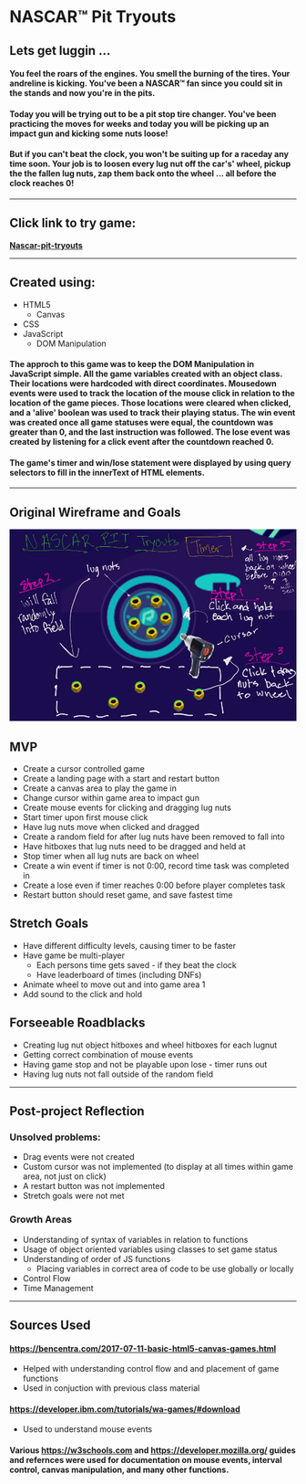 # NASCAR™ Pit Tryouts

## Lets get luggin ...


#### You feel the roars of the engines. You smell the burning of the tires. Your andreline is kicking. You've been a NASCAR™ fan since you could sit in the stands and now you're in the pits. 

#### Today you will be trying out to be a pit stop tire changer. You've been practicing the moves for weeks and today you will be picking up an impact gun and kicking some nuts loose!

#### But if you can't beat the clock, you won't be suiting up for a raceday any time soon. Your job is to loosen every lug nut off the car's' wheel, pickup the the fallen lug nuts, zap them back onto the wheel ... __all before the clock reaches 0!__

---

## Click link to try game:
<!-- link to game deploy -->
__[Nascar-pit-tryouts](https://carlos-villatoro.github.io/nascar-pit-tryouts/)__

---

## Created using:
* HTML5
    * Canvas
* CSS 
* JavaScript
    * DOM Manipulation 

#### The approch to this game was to keep the DOM Manipulation in JavaScript simple. All the game variables created with an object class. Their locations were hardcoded with direct coordinates. Mousedown events were used to track the location of the mouse click in relation to the location of the game pieces. Those locations were cleared when clicked, and a 'alive' boolean was used to track their playing status. The win event was created once all game statuses were equal, the countdown was greater than 0, and the last instruction was followed. The lose event was created by listening for a click event after the countdown reached 0.

####  The game's timer and win/lose statement were displayed by using query selectors to fill in the innerText of HTML elements.
---
## Original Wireframe and Goals
![WIREFRAME](./images/wireframe-1.jpeg)


## MVP


* Create a cursor controlled game
* Create a landing page with a start and restart button
* Create a canvas area to play the game in
* Change cursor within game area to impact gun
* Create mouse events for clicking and dragging lug nuts
* Start timer upon first mouse click
* Have lug nuts move when clicked and dragged
* Create a random field for after lug nuts have been removed to fall into
* Have hitboxes that lug nuts need to be dragged and held at
* Stop timer when all lug nuts are back on wheel
* Create a win event if timer is not 0:00, record time task was completed in
* Create a lose even if timer reaches 0:00 before player completes task
* Restart button should reset game, and save fastest time


## Stretch Goals


* Have different difficulty levels, causing timer to be faster
* Have game be multi-player
    * Each persons time gets saved - if they beat the clock
    * Have leaderboard of times (including DNFs)
* Animate wheel to move out and into game area 1
* Add sound to the click and hold

## Forseeable Roadblacks

* Creating lug nut object hitboxes and wheel hitboxes for each lugnut
* Getting correct combination of mouse events 
* Having game stop and not be playable upon lose - timer runs out
* Having lug nuts not fall outside of the random field

---
## Post-project Reflection

### Unsolved problems:
* Drag events were not created
* Custom cursor was not implemented (to display at all times within game area, not just on click)
* A restart button was not implemented
* Stretch goals were not met

### Growth Areas
* Understanding of syntax of variables in relation to functions
* Usage of object oriented variables using classes to set game status
* Understanding of order of JS functions
    * Placing variables in correct area of code to be use globally or locally
* Control Flow 
* Time Management

---
## Sources Used

#### https://bencentra.com/2017-07-11-basic-html5-canvas-games.html
* Helped with understanding control flow and and placement of game functions
* Used in conjuction with previous class material
#### https://developer.ibm.com/tutorials/wa-games/#download
* Used to understand mouse events 

#### Various https://w3schools.com and https://developer.mozilla.org/ guides and refernces were used for documentation on mouse events, interval control, canvas manipulation, and many other functions. 


